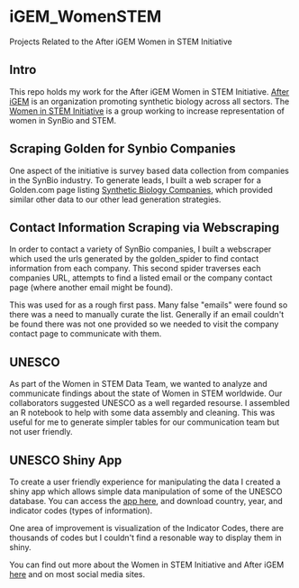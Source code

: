 # iGEM_WomenSTEM
Projects Related to the After iGEM Women in STEM Initiative


## Intro
This repo holds my work for the After iGEM Women in STEM Initiative. [After iGEM](https://igem.org/After_iGEM) is an organization promoting synthetic biology across all sectors. The [Women in STEM Initiative](https://igem.org/After_iGEM/Initiatives/Women-in-STEM) is a group working to increase representation of women in SynBio and STEM. 

## Scraping Golden for Synbio Companies
One aspect of the initiative is survey based data collection from companies in the SynBio industry. To generate leads, I built a web scraper for a Golden.com page listing [Synthetic Biology Companies](https://golden.com/list-of-synthetic-biology-companies/), which provided similar other data to our other lead generation strategies.

## Contact Information Scraping via Webscraping
In order to contact a variety of SynBio companies, I built a webscraper which used the urls generated by the golden_spider to find contact information from each company. This second spider traverses each companies URL, attempts to find a listed email or the company contact page (where another email might be found). 

This was used for as a rough first pass. Many false "emails" were found so there was a need to manually curate the list. Generally if an email couldn't be found there was not one provided so we needed to visit the company contact page to communicate with them. 

## UNESCO

As part of the Women in STEM Data Team, we wanted to analyze and communicate findings about the state of Women in STEM worldwide. Our collaborators suggested UNESCO as a well regarded resourse. I assembled an R notebook to help with some data assembly and cleaning. This was useful for me to generate simpler tables for our communication team but not user friendly. 

## UNESCO Shiny App
To create a user friendly experience for manipulating the data I created a shiny app which allows simple data manipulation of some of the UNESCO database. You can access the [app here](https://jwelch1123.shinyapps.io/AiWistem_unesco/), and download country, year, and indicator codes (types of information).

One area of improvement is visualization of the Indicator Codes, there are thousands of codes but I couldn't find a resonable way to display them in shiny. 


You can find out more about the Women in STEM Initiative and After iGEM [here](https://igem.org/After_iGEM) and on most social media sites.
